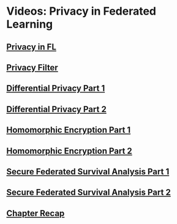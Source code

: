 # Videos: Privacy in Federated Learning

## [Privacy in FL](https://developer.download.nvidia.com/assets/Clara/flare/tutorials/Chapter5/part3-chapter5-05.1-privacy.mp4)
## [Privacy Filter](https://developer.download.nvidia.com/assets/Clara/flare/tutorials/Chapter5/part3-chapter5-05.1-privacy_filter_nb.mp4)
## [Differential Privacy Part 1](https://developer.download.nvidia.com/assets/Clara/flare/tutorials/Chapter5/part3-chapter5-05.2-differential_privacy.mp4)
## [Differential Privacy Part 2](https://developer.download.nvidia.com/assets/Clara/flare/tutorials/Chapter5/part3_chapter5-05.2-differential_privacy_nb.mp4)
## [Homomorphic Encryption Part 1](https://developer.download.nvidia.com/assets/Clara/flare/tutorials/Chapter5/part3-chapter5-05.3.1-homomorphic_encryption.mp4)
## [Homomorphic Encryption Part 2](https://developer.download.nvidia.com/assets/Clara/flare/tutorials/Chapter5/part3-chapter5-05.3.1-homomorphic_encryption_nb.mp4)
## [Secure Federated Survival Analysis Part 1](https://developer.download.nvidia.com/assets/Clara/flare/tutorials/Chapter5/part3-chapter5-05.3.2-survival_analysis_with_he.mp4)
## [Secure Federated Survival Analysis Part 2](https://developer.download.nvidia.com/assets/Clara/flare/tutorials/Chapter5/part3-chapter5-05.3.2_survival_analysis_with_he_nb.mp4)
## [Chapter Recap](https://developer.download.nvidia.com/assets/Clara/flare/tutorials/Chapter5/part3-chapter5-05.4-recap.mp4)










